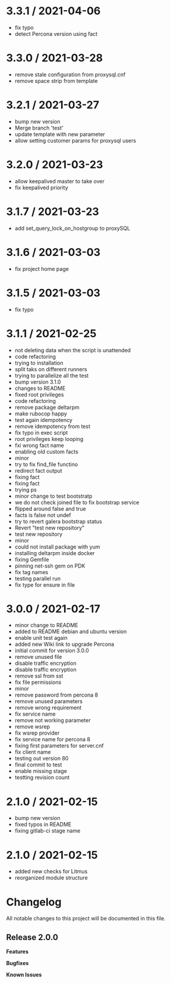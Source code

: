 
3.3.1 / 2021-04-06
==================

  * fix typo
  * detect Percona version using fact

3.3.0 / 2021-03-28
==================

  * remove stale configuration from proxysql.cnf
  * remove space strip from template

3.2.1 / 2021-03-27
==================

  * bump new version
  * Merge branch 'test'
  * update template with new parameter
  * allow setting customer params for proxysql users

3.2.0 / 2021-03-23
==================

  * allow keepalived master to take over
  * fix keepalived priority

3.1.7 / 2021-03-23
==================

  * add set_query_lock_on_hostgroup to proxySQL

3.1.6 / 2021-03-03
==================

  * fix project home page

3.1.5 / 2021-03-03
==================

  * fix typo

3.1.1 / 2021-02-25
==================

  * not deleting data when the script is unattended
  * code refactoring
  * trying to  installation
  * split taks on different runners
  * trying to parallelize all the test
  * bump version 3.1.0
  * changes to README
  * fixed root privileges
  * code refactoring
  * remove package deltarpm
  * make rubocop happy
  * test again idempotency
  * remove idempotency from test
  * fix typo in exec script
  * root privileges keep looping
  * fxi wrong fact name
  * enabling old custom facts
  * minor
  * try to fix find_file functino
  * redirect fact output
  * fixing fact
  * fixing fact
  * trying ps
  * minor change to test bootstratp
  * we do not check joined file to fix bootstrap service
  * flipped around false and true
  * facts is false not undef
  * try to revert galera bootstrap status
  * Revert "test new repository"
  * test new repository
  * minor
  * could not install package with yum
  * installing deltarpm inside docker
  * fixing Gemfile
  * pinning net-ssh gem on PDK
  * fix tag names
  * testing parallel run
  * fix type for ensure in file

3.0.0 / 2021-02-17
==================

  * minor change to README
  * added to README debian and ubuntu version
  * enable unit test again
  * added new Wiki link to upgrade Percona
  * initial commit for version 3.0.0
  * remove unused file
  * disable traffic encryption
  * disable traffic encryption
  * remove ssl from sst
  * fix file permissions
  * minor
  * remove password from percona 8
  * remove unused parameters
  * remove wrong requirement
  * fix service name
  * remove not working parameter
  * remove wsrep
  * fix wsrep provider
  * fix service name for percona 8
  * fixing first parameters for server.cnf
  * fix client name
  * testing out version 80
  * final commit to test
  * enable missing stage
  * testting revision count

2.1.0 / 2021-02-15
==================

  * bump new version
  * fixed typos in README
  * fixing gitlab-ci stage name

2.1.0 / 2021-02-15
==================

  * added new checks for Litmus
  * reorganized module structure
# Changelog

All notable changes to this project will be documented in this file.

## Release 2.0.0

**Features**

**Bugfixes**

**Known Issues**
